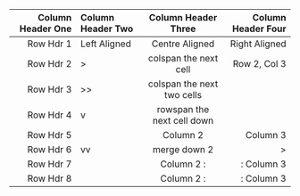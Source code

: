 
| Column Header One | Column Header Two | Column Header Three | Column Header Four |
|-----------:|:------------------|:-----------------:|--------------------:|
|Row Hdr 1   |Left Aligned|Centre Aligned|Right Aligned|
|Row Hdr 2   |>|colspan the next cell|Row 2, Col 3         | 
|Row Hdr 3   |>>|colspan the next two cells| 
|Row Hdr 4   |v|rowspan the next cell down|| Column 3            | 
|Row Hdr 5   |                   | Column 2 | Column 3            |
|Row Hdr 6   |vv|merge down 2     |>| Merge right                             |
|Row Hdr 7   |                   | Column 2         :|: Column 3           | 
|Row Hdr 8   |                   | Column 2         :|: Column 3           |

